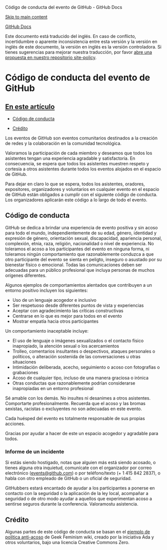 Código de conducta del evento de GitHub - GitHub Docs

[Skip to main content](#main-content)

[](/es)[GitHub Docs](/es)

Este documento está traducido del inglés. En caso de conflicto, incertidumbre o aparente inconsistencia entre esta versión y la versión en inglés de este documento, la versión en inglés es la versión controladora. Si tienes sugerencias para mejorar nuestra traducción, por favor [abre una propuesta en nuestro repositorio site-policy](https://github.com/github/site-policy/issues).

Código de conducta del evento de GitHub
==========

[En este artículo](/github/site-policy/github-event-code-of-conduct#in-this-article)
----------

* [Código de conducta](#code-of-conduct)

* [Crédito](#credit)

Los eventos de GitHub son eventos comunitarios destinados a la creación de redes y la colaboración en la comunidad tecnológica.

Valoramos la participación de cada miembro y deseamos que todos los asistentes tengan una experiencia agradable y satisfactoria. En consecuencia, se espera que todos los asistentes muestren respeto y cortesía a otros asistentes durante todos los eventos alojados en el espacio de GitHub.

Para dejar en claro lo que se espera, todos los asistentes, oradores, expositores, organizadores y voluntarios en cualquier evento en el espacio de GitHub están obligados a cumplir con el siguiente código de conducta. Los organizadores aplicarán este código a lo largo de todo el evento.

[](#code-of-conduct)Código de conducta
----------

GitHub se dedica a brindar una experiencia de evento positiva y sin acoso para todo el mundo, independientemente de su edad, género, identidad y expresión de género, orientación sexual, discapacidad, apariencia personal, complexión, etnia, raza, religión, nacionalidad o nivel de experiencia. No toleramos el acoso a los participantes del evento en ninguna forma, ni toleramos ningún comportamiento que razonablemente conduzca a que otro participante del evento se sienta en peligto, inseguro o asustado por su bienestar físico o emocional. Todas las comunicaciones deben ser adecuadas para un público profesional que incluya personas de muchos orígenes diferentes.

Algunos ejemplos de comportamientos alentados que contribuyen a un entorno positivo incluyen los siguientes:

* Uso de un lenguaje acogedor e inclusivo
* Ser respetuoso desde diferentes puntos de vista y experiencias
* Aceptar con agradecimiento las críticas constructivas
* Centrarse en lo que es mejor para todos en el evento
* Mostrar empatía hacia otros participantes

Un comportamiento inaceptable incluye:

* El uso de lenguaje o imágenes sexualizados o el contacto físico inapropiado, la atención sexual o los acercamientos
* Trolleo, comentarios insultantes o despectivos, ataques personales o políticos, o alteración sostenida de las conversaciones u otras situaciones
* Intimidación deliberada, acecho, seguimiento o acoso con fotografías o grabaciones
* Acoso de cualquier tipo, incluso de una manera graciosa o irónica
* Otras conductas que razonablemente podrían considerarse inapropiadas en un entorno profesional

Sé amable con los demás. No insultes ni desanimes a otros asistentes. Comportarte profesionalmente. Recuerda que el acoso y las bromas sexistas, racistas o excluyentes no son adecuadas en este evento.

Cada huésped del evento es totalmente responsable de sus propias acciones.

Gracias por ayudar a hacer de este un espacio acogedor y agradable para todos.

### [](#reporting-an-incident)Informe de un incidente ###

Si estás siendo hostigado, notas que alguien más está siendo acosado, o tienes alguna otra inquietud, comunícate con el organizador por correo electrónico ([events@github.com](mailto:events@github.com)) o por teléfono/texto (+ 1 415 842 2837), o habla con otro empleado de GitHub o un oficial de seguridad.

GitHubbers estará encantado de ayudar a los participantes a ponerse en contacto con la seguridad o la aplicación de la ley local, acompañar a seguridad o de otro modo ayudar a aquellos que experimentan acoso a sentirse seguros durante la conferencia. Valoramostu asistencia.

[](#credit)Crédito
----------

Algunas partes de este código de conducta se basan en el [ejemplo de política anti-acoso](https://geekfeminism.wikia.org/wiki/Conference_anti-harassment/Policy) de Geek Feminism wiki, creado por la iniciativa Ada y otros voluntarios, bajo una licencia Creative Commons Zero.
